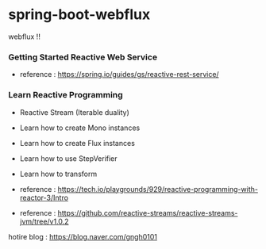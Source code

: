 # spring-boot-webflux

webflux !! 


### Getting Started Reactive Web Service

- reference : https://spring.io/guides/gs/reactive-rest-service/

### Learn Reactive Programming

- Reactive Stream (Iterable duality)

- Learn how to create Mono instances

- Learn how to create Flux instances

- Learn how to use StepVerifier

- Learn how to transform

- reference : https://tech.io/playgrounds/929/reactive-programming-with-reactor-3/Intro

- reference : https://github.com/reactive-streams/reactive-streams-jvm/tree/v1.0.2


hotire blog : https://blog.naver.com/gngh0101

